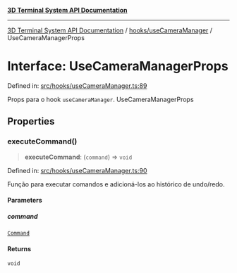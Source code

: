 [**3D Terminal System API Documentation**](../../../README.md)

***

[3D Terminal System API Documentation](../../../README.md) / [hooks/useCameraManager](../README.md) / UseCameraManagerProps

# Interface: UseCameraManagerProps

Defined in: [src/hooks/useCameraManager.ts:89](https://github.com/Dicommunitas/ThreeJS_Terminal_3D/blob/20cf40967bd739fbee6d804c3e821483cc482c65/src/hooks/useCameraManager.ts#L89)

Props para o hook `useCameraManager`.
 UseCameraManagerProps

## Properties

### executeCommand()

> **executeCommand**: (`command`) => `void`

Defined in: [src/hooks/useCameraManager.ts:90](https://github.com/Dicommunitas/ThreeJS_Terminal_3D/blob/20cf40967bd739fbee6d804c3e821483cc482c65/src/hooks/useCameraManager.ts#L90)

Função para executar comandos e adicioná-los ao histórico de undo/redo.

#### Parameters

##### command

[`Command`](../../../lib/types/interfaces/Command.md)

#### Returns

`void`
